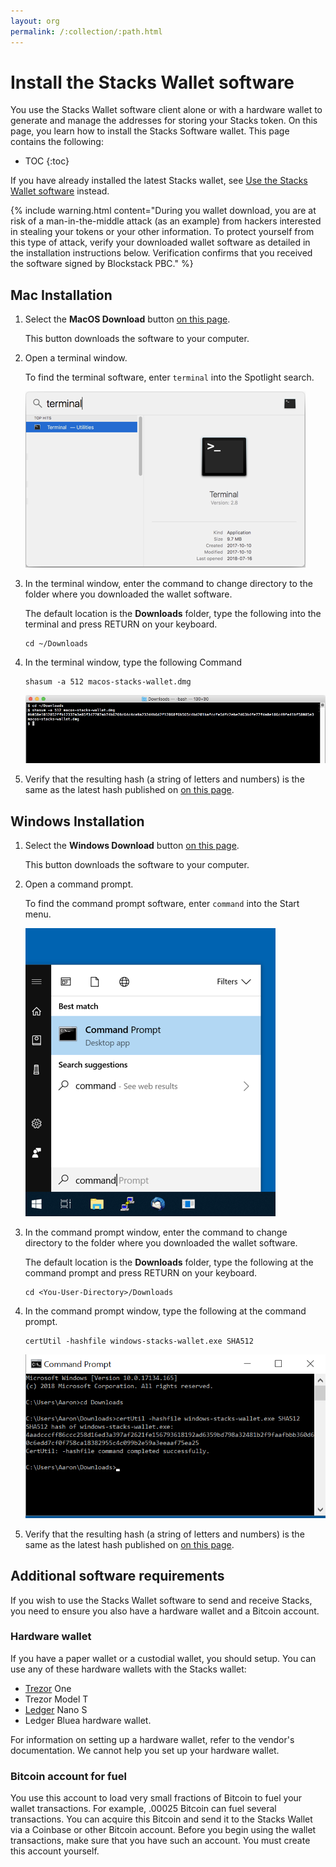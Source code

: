 ```yaml
---
layout: org
permalink: /:collection/:path.html
---
```

# Install the Stacks Wallet software


You use the Stacks Wallet software client alone or with a hardware wallet to
generate and manage the addresses for storing your Stacks token. On this page,
you learn how to install the Stacks Software wallet. This page contains the
following:

* TOC
{:toc}

If you have already installed the latest Stacks wallet, see [Use the Stacks
Wallet software](wallet-use.html) instead.


{% include warning.html content="During you wallet download, you are at risk of
a man-in-the-middle attack (as an example) from hackers interested in stealing
your tokens or your other information.  To protect yourself from this type of
attack, verify your downloaded wallet software as detailed in the installation
instructions below. Verification confirms that you received the software signed
by Blockstack PBC." %}


## Mac Installation

1. Select the **MacOS Download** button <a href="https://blockstack.org/wallet/" target="\_blank">on this page</a>.

   This button downloads the software to your computer.

2. Open a terminal window.

   To find the terminal software, enter `terminal` into the Spotlight search.

   ![](images/mac-terminal.png)

3. In the terminal window, enter the command to change directory to the folder where you downloaded the wallet software.

   The default location is the **Downloads** folder, type the following into the terminal and press RETURN on your keyboard.

   ```
   cd ~/Downloads
   ```

4. In the terminal window, type the following Command

    ```
    shasum -a 512 macos-stacks-wallet.dmg
    ```

    ![](images/mac-shasum.png)

5. Verify that the resulting hash (a string of letters and numbers) is the same as the latest hash published on <a href="https://github.com/blockstack/stacks-wallet/releases" target="\_blank">on this page</a>.



## Windows Installation

1. Select the **Windows Download** button <a href="https://blockstack.org/wallet/" target="\_blank">on this page</a>.

   This button downloads the software to your computer.

2. Open a command prompt.

   To find the command prompt software, enter `command` into the Start menu.

   ![](images/windows-cmd.png)

3. In the command prompt window, enter the command to change directory to the folder where you downloaded the wallet software.

   The default location is the **Downloads** folder, type the following at the command prompt and press RETURN on your keyboard.

   ```
   cd <You-User-Directory>/Downloads
   ```

4. In the command prompt window, type the following at the command prompt.

    ```
    certUtil -hashfile windows-stacks-wallet.exe SHA512
    ```

    ![](images/windows-certutil.png)

5. Verify that the resulting hash (a string of letters and numbers) is the same as the latest hash published on <a href="https://blockstack.org/wallet/" target="\_blank">on this page</a>.

## Additional software requirements

If you wish to use the Stacks Wallet software to send and receive Stacks, you
need to ensure you also have a hardware wallet and a Bitcoin account.

### Hardware wallet

If you have a paper wallet or a custodial wallet, you should setup. You can use
any of these hardware wallets with the Stacks wallet:

* <a href="https://trezor.io/" target="\_blank">Trezor</a> One
* Trezor Model T
* <a href="https://www.ledger.com/" target="\_blank">Ledger</a> Nano S
* Ledger Bluea hardware wallet.

For information on setting up a hardware wallet, refer to the vendor's
documentation. We cannot help you set up your hardware wallet.


### Bitcoin account for fuel

You use this account to load very small fractions of Bitcoin to fuel your wallet
transactions. For example, .00025 Bitcoin can fuel several transactions. You can
acquire this Bitcoin and send it to the Stacks Wallet via a Coinbase or other
Bitcoin account. Before you begin using the wallet transactions, make sure that
you have such an account. You must create this account yourself.

